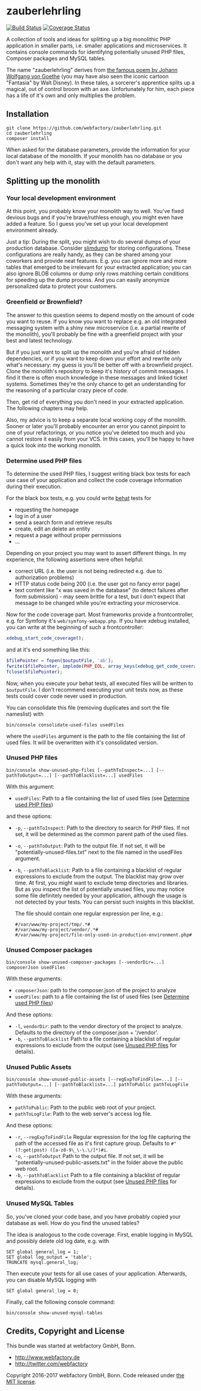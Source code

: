zauberlehrling
==============

[![Build Status](https://travis-ci.org/webfactory/zauberlehrling.svg?branch=master)](https://travis-ci.org/webfactory/zauberlehrling)
[![Coverage Status](https://coveralls.io/repos/github/webfactory/zauberlehrling/badge.svg?branch=master)](https://coveralls.io/github/webfactory/zauberlehrling?branch=master)

A collection of tools and ideas for splitting up a big monolithic PHP application in smaller parts, i.e. smaller
applications and microservices. It contains console commands for identifying potentially unused PHP files, Composer
packages and MySQL tables.

The name "zauberlehrling" derives from [the famous poem by Johann Wolfgang von Goethe](https://en.wikipedia.org/wiki/The_Sorcerer%27s_Apprentice)
(you may have also seen the iconic cartoon "Fantasia" by Walt Disney). In these tales, a sorcerer's apprentice splits up
a magical, out of control broom with an axe. Unfortunately for him, each piece has a life of it's own and only
multiplies the problem.


Installation
------------

    git clone https://github.com/webfactory/zauberlehrling.git
    cd zauberlehrling
    composer install

When asked for the database parameters, provide the information for your local database of the monolith. If your
monolith has no database or you don't want any help with it, stay with the default parameters.


Splitting up the monolith
-------------------------

### Your local development environment

At this point, you probably know your monolith way to well. You've fixed devious bugs and if you're brave/ruthless
enough, you might even have added a feature. So I guess you've set up your local development environment already.

Just a tip: During the split, you might wish to do several dumps of your production database. Consider
[slimdump](https://github.com/webfactory/slimdump) for storing configurations. These configurations are really handy,
as they can be shared among your coworkers and provide neat features. E.g. you can ignore more and more tables that
emerged to be irrelevant for your extracted application; you can also ignore BLOB columns or dump only rows matching
certain conditions for speeding up the dump process. And you can easily anonymize personalized data to protect your
customers.


### Greenfield or Brownfield?

The answer to this question seems to depend mostly on the amount of code you want to reuse. If you know you want to
replace e.g. an old integrated messaging system with a shiny new microservice (i.e. a partial rewrite of the monolith),
you'll probably be fine with a greenfield project with your best and latest technology.

But if you just want to split up the monolith and you're afraid of hidden dependencies, or if you want to keep down your
effort and rewrite only what's necessary: my guess is you'll be better off with a brownfield project. Clone the
monolith's repository to keep it's history of commit messages. I find it there is often much knowledge in these messages
and linked ticket systems. Sometimes they're the only chance to get an understanding for the reasoning of a particular
crazy piece of code.

Then, get rid of everything you don't need in your extracted application. The following chapters may help.

Also, my advice is to keep a separate local working copy of the monolith. Sooner or later you'll probably encounter an
error you cannot pinpoint to one of your refactorings, or you notice you've deleted too much and you cannot restore it
easily from your VCS. In this cases, you'll be happy to have a quick look into the working monolith. 


### Determine used PHP files

To determine the used PHP files, I suggest writing black box tests for each use case of your application and collect the
code coverage information during their execution.

For the black box tests, e.g. you could write [behat](http://behat.org/) tests for
 
* requesting the homepage
* log in of a user
* send a search form and retrieve results
* create, edit an delete an entity
* request a page without proper permissions
* ...

Depending on your project you may want to assert different things. In my experience, the following assertions were often
helpful: 

* correct URL (i.e. the user is not being redirected e.g. due to authorization problems)
* HTTP status code being 200 (i.e. the user got no fancy error page)
* text content like "x was saved in the database" (to detect failures after form submission) - may seem brittle for a
  test, but I don't expect that message to be changed while you're extracting your microservice.  

Now for the code coverage part. Most frameworks provide a frontcontroller, e.g. for Symfony it's
```web/symfony-webapp.php```. If you have xdebug installed, you can write at the beginning of such a frontcontroller:

```php
xdebug_start_code_coverage();
```

and at it's end something like this:

```php
$filePointer = fopen($outputFile, 'ab');
fwrite($filePointer, implode(PHP_EOL, array_keys(xdebug_get_code_coverage())));
fclose($filePointer);
```

Now, when you execute your behat tests, all executed files will be written to ```$outputFile```. I don't recommend
executing your unit tests now, as these tests could cover code never used in production.  

You can consolidate this file (removing duplicates and sort the file nameslist) with

    bin/console consolidate-used-files usedFiles

where the ```usedFiles``` argument is the path to the file containing the list of used files. It will be overwritten
with it's consolidated version.


### Unused PHP files

    bin/console show-unused-php-files [--pathToInspect=...] [--pathToOutput=...] [--pathToBlacklist=...] usedFiles

With this argument:

* ```usedFiles```: Path to a file containing the list of used files (see [Determine used PHP files](#determine-used-php-files))

and these options:

* ```-p```, ```--pathToInspect```: Path to the directory to search for PHP files. If not set, it will be determined as
  the common parent path of the used files.
* ```-o```, ```--pathToOutput```: Path to the output file. If not set, it will be "potentially-unused-files.txt" next to
  the file named in the usedFiles argument.
* ```-b```, ```--pathToBlacklist```: Path to a file containing a blacklist of regular expressions to exclude from the
  output. The blacklist may grow over time. At first, you might want to exclude temp directories and libraries. But as
  you inspect the list of potentially unused files, you may notice some file definitely needed by your application,
  although the usage is not detected by your tests. You can persist such insights in this blacklist.
   
  The file should contain one regular expression per line, e.g.:
 
      #/var/www/my-project/tmp/.*# 
      #/var/www/my-project/vendor/.*# 
      #/var/www/my-project/file-only-used-in-production-environment.php# 


### Unused Composer packages

    bin/console show-unused-composer-packages [--vendorDir=...] composerJson usedFiles

With these arguments:

* ```composerJson```: path to the composer.json of the project to analyze 
* ```usedFiles```: path to a file containing the list of used files (see [Determine used PHP files](#determine-used-php-files))

And these options:

* ```-l```, ```vendorDir```: path to the vendor directory of the project to analyze. Defaults to the directory of the composer.json + '/vendor'.
* ```-b```, ```--pathToBlacklist``` Path to a file containing a blacklist of regular expressions to exclude from the output (see [Unused PHP files](#unused-php-files) for details).


### Unused Public Assets

    bin/console show-unused-public-assets [--regExpToFindFile=...] [--pathToOutput=...] [--pathToBlacklist=...] pathToPublic pathToLogFile

With these arguments:

* ```pathToPublic```: Path to the public web root of your project.
* ```pathToLogFile```: Path to the web server's access log file.

And these options:

* ```-r```, ```--regExpToFindFile``` Regular expression for the log file capturing the path of the accessed file as it's first capture group. Defaults to ```#"(?:get|post) ([a-z0-9\_\-\.\/]*)#i```.
* ```-o```, ```--pathToOutput``` Path to the output file. If not set, it will be "potentially-unused-public-assets.txt" in the folder above the public web root.
* ```-b```, ```--pathToBlacklist``` Path to a file containing a blacklist of regular expressions to exclude from the output (see [Unused PHP files](#unused-php-files) for details).


### Unused MySQL Tables

So, you've cloned your code base, and you have probably copied your database as well. How do you find the unused tables? 

The idea is analogous to the code coverage. First, enable logging in MySQL and possibly delete old log date, e.g. with

```mysql
SET global general_log = 1;
SET global log_output = 'table';
TRUNCATE mysql.general_log;
```

Then execute your tests for all use cases of your application. Afterwards, you can disable MySQL logging with

```mysql
SET global general_log = 0;
```

Finally, call the following console command:

    bin/console show-unused-mysql-tables


Credits, Copyright and License
------------------------------

This bundle was started at webfactory GmbH, Bonn.

- <http://www.webfactory.de>
- <http://twitter.com/webfactory>

Copyright 2016-2017 webfactory GmbH, Bonn. Code released under [the MIT license](LICENSE).
